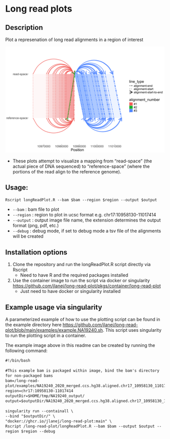 Long read plots
================

## Description

Plot a represenation of long read alignments in a region of interest

![](README_files/figure-gfm/example-1.png)<!-- -->

- These plots attempt to visualize a mapping from “read-space” (the
  actual piece of DNA sequenced) to “reference-space” (where the
  portions of the read align to the reference genome).

## Usage:

`Rscript longReadPlot.R --bam $bam --region $region --output $output`

- `--bam` : bam file to plot
- `--region` : region to plot in ucsc format
  e.g. chr17:10958130-11017414
- `--output` : output image file name, the extension determines the
  output format (png, pdf, etc.)
- `--debug` : debug mode, if set to debug mode a tsv file of the
  alignments will be created

## Installation options

1.  Clone the repository and run the longReadPlot.R script directly via
    Rscript
    - Need to have R and the required packages installed
2.  Use the container image to run the script via docker or singularity
    <https://github.com/jlanej/long-read-plot/pkgs/container/long-read-plot>
    - Just need to have docker or singularity installed

## Example usage via singularity

A parameterized example of how to use the plotting script can be found
in the example directory here
<https://github.com/jlanej/long-read-plot/blob/main/examples/example.NA19240.sh>.
This script uses singularity to run the plotting script in a container.

The example image above in this readme can be created by running the
following command:

    #!/bin/bash

    #This example bam is packaged within image, bind the bam's directory for non-packaged bams
    bam=/long-read-plot/examples/NA19240_2020_merged.ccs.hg38.aligned.chr17_10958130_11017414.bam
    region=chr17:10958130-11017414
    outputDir=$HOME/tmp/NA19240_output/
    output=$outputDir/NA19240_2020_merged.ccs.hg38.aligned.chr17_10958130_11017414.png

    singularity run --containall \
    --bind "$outputDir/" \
    "docker://ghcr.io/jlanej/long-read-plot:main" \
    Rscript /long-read-plot/longReadPlot.R --bam $bam --output $output --region $region --debug
